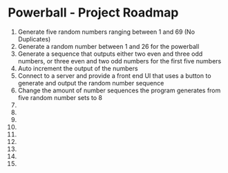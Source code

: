 <h1>Powerball - Project Roadmap</h1>

<ol>
  <li>Generate five random numbers ranging between 1 and 69 (No Duplicates)</li>
  <li>Generate a random number between 1 and 26 for the powerball</li>
  <li>Generate a sequence that outputs either two even and three odd numbers, or three even and two odd numbers for the first five numbers</li>
  <li>Auto increment the output of the numbers</li>
  <li>Connect to a server and provide a front end UI that uses a button to generate and output the random number sequence</li>
  <li>Change the amount of number sequences the program generates from five random number sets to 8</li>
  <li></li>
  <li></li>
  <li></li>
  <li></li>
  <li></li>
  <li></li>
  <li></li>
  <li></li>
  <li></li>
</ol>
